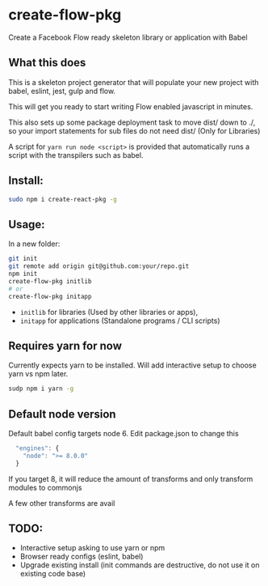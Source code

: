 # create-flow-pkg
Create a Facebook Flow ready skeleton library or application with Babel

## What this does
This is a skeleton project generator that will populate your new project with babel, eslint, jest, gulp and flow.

This will get you ready to start writing Flow enabled javascript in minutes.

This also sets up some package deployment task to move dist/ down to ./, so your import statements for sub files
do not need dist/ (Only for Libraries)

A script for `yarn run node <script>` is provided that automatically runs a script with the transpilers such as babel.
## Install:
```sh
sudo npm i create-react-pkg -g
```

## Usage:
In a new folder:
```sh
git init
git remote add origin git@github.com:your/repo.git
npm init
create-flow-pkg initlib
# or 
create-flow-pkg initapp
```

  - `initlib` for libraries (Used by other libraries or apps), 
  - `initapp` for applications (Standalone programs / CLI scripts)
## Requires yarn for now
Currently expects yarn to be installed. Will add interactive setup to choose yarn vs npm later.

```sh
sudp npm i yarn -g
```

## Default node version
Default babel config targets node 6. Edit package.json to change this 
```javascript
  "engines": {
    "node": ">= 8.0.0"
  }
```
If you target 8, it will reduce the amount of transforms and only transform modules to commonjs

A few other transforms are avail

## TODO: 
  - Interactive setup asking to use yarn or npm
  - Browser ready configs (eslint, babel)
  - Upgrade existing install (init commands are destructive, do not use it on existing code base)
